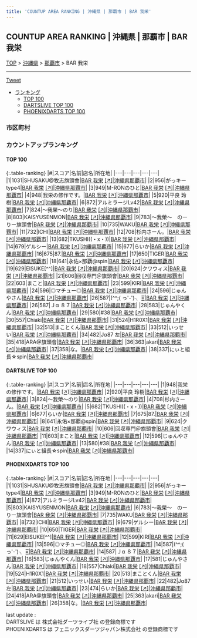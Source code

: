 ```yaml
---
title: 'COUNTUP AREA RANKING | 沖縄県 | 那覇市 | BAR 我栄'
---
```

## COUNTUP AREA RANKING | 沖縄県 | 那覇市 | BAR 我栄

[TOP](/darts/rank/) > [沖縄県](/darts/rank/沖縄県/) > [那覇市](/darts/rank/沖縄県/那覇市/) > BAR 我栄

___

<a href="https://twitter.com/share?ref_src=twsrc%5Etfw" data-text="COUNTUP AREA RANKING | 沖縄県那覇市BAR 我栄" class="twitter-share-button" data-hashtags="DARTSLIVE,PHOENIXDARTS,darts,ダーツ" data-show-count="false">Tweet</a>

* [ランキング](#カウントアップランキング)
    * [TOP 100](#top-100)
    * [DARTSLIVE TOP 100](#dartslive-top-100)
    * [PHOENIXDARTS TOP 100](#phoenixdarts-top-100)

### 市区町村

<ul>

</ul>

### カウントアップランキング

#### TOP 100



{:.table-ranking}
|#|スコア|名前|店名|所在地|
|---|---|---|---|---|
|1|1031|<span class="rank-name-pd">SHUSAKU@牧志旗頭會</span>|<a href="/darts/rank/shops/5938.html">BAR 我栄</a> <a href="https://vs.phoenixdarts.com/jp/shop/shopDetailInfo/s_5938?s_seq=5938">[↗]</a>|<a href="/darts/rank/沖縄県/那覇市">沖縄県那覇市</a>|
|2|956|<span class="rank-name-pd">がっキーtype4</span>|<a href="/darts/rank/shops/5938.html">BAR 我栄</a> <a href="https://vs.phoenixdarts.com/jp/shop/shopDetailInfo/s_5938?s_seq=5938">[↗]</a>|<a href="/darts/rank/沖縄県/那覇市">沖縄県那覇市</a>|
|3|949|<span class="rank-name-pd">M-RONのひと</span>|<a href="/darts/rank/shops/5938.html">BAR 我栄</a> <a href="https://vs.phoenixdarts.com/jp/shop/shopDetailInfo/s_5938?s_seq=5938">[↗]</a>|<a href="/darts/rank/沖縄県/那覇市">沖縄県那覇市</a>|
|4|948|<span class="rank-name-dl">我栄の修作です。</span>|<a href="/darts/rank/shops/73cf3f9f56da14af25d56fb0e5c39bac.html">BAR 我栄</a> <a href="https://search.dartslive.com/jp/shop/73cf3f9f56da14af25d56fb0e5c39bac">[↗]</a>|<a href="/darts/rank/沖縄県/那覇市">沖縄県那覇市</a>|
|5|920|<span class="rank-name-dl">平良 玲樹</span>|<a href="/darts/rank/shops/73cf3f9f56da14af25d56fb0e5c39bac.html">BAR 我栄</a> <a href="https://search.dartslive.com/jp/shop/73cf3f9f56da14af25d56fb0e5c39bac">[↗]</a>|<a href="/darts/rank/沖縄県/那覇市">沖縄県那覇市</a>|
|6|872|<span class="rank-name-pd">アルミラージLv42</span>|<a href="/darts/rank/shops/5938.html">BAR 我栄</a> <a href="https://vs.phoenixdarts.com/jp/shop/shopDetailInfo/s_5938?s_seq=5938">[↗]</a>|<a href="/darts/rank/沖縄県/那覇市">沖縄県那覇市</a>|
|7|824|<span class="rank-name-dl">〜我榮〜のり</span>|<a href="/darts/rank/shops/73cf3f9f56da14af25d56fb0e5c39bac.html">BAR 我栄</a> <a href="https://search.dartslive.com/jp/shop/73cf3f9f56da14af25d56fb0e5c39bac">[↗]</a>|<a href="/darts/rank/沖縄県/那覇市">沖縄県那覇市</a>|
|8|803|<span class="rank-name-pd">KAISYUSENMON</span>|<a href="/darts/rank/shops/5938.html">BAR 我栄</a> <a href="https://vs.phoenixdarts.com/jp/shop/shopDetailInfo/s_5938?s_seq=5938">[↗]</a>|<a href="/darts/rank/沖縄県/那覇市">沖縄県那覇市</a>|
|9|783|<span class="rank-name-pd">〜我榮〜　のーりー旗頭會</span>|<a href="/darts/rank/shops/5938.html">BAR 我栄</a> <a href="https://vs.phoenixdarts.com/jp/shop/shopDetailInfo/s_5938?s_seq=5938">[↗]</a>|<a href="/darts/rank/沖縄県/那覇市">沖縄県那覇市</a>|
|10|735|<span class="rank-name-pd">WAKU</span>|<a href="/darts/rank/shops/5938.html">BAR 我栄</a> <a href="https://vs.phoenixdarts.com/jp/shop/shopDetailInfo/s_5938?s_seq=5938">[↗]</a>|<a href="/darts/rank/沖縄県/那覇市">沖縄県那覇市</a>|
|11|732|<span class="rank-name-pd">ICHI</span>|<a href="/darts/rank/shops/5938.html">BAR 我栄</a> <a href="https://vs.phoenixdarts.com/jp/shop/shopDetailInfo/s_5938?s_seq=5938">[↗]</a>|<a href="/darts/rank/沖縄県/那覇市">沖縄県那覇市</a>|
|12|708|<span class="rank-name-dl">杉内さーん。</span>|<a href="/darts/rank/shops/73cf3f9f56da14af25d56fb0e5c39bac.html">BAR 我栄</a> <a href="https://search.dartslive.com/jp/shop/73cf3f9f56da14af25d56fb0e5c39bac">[↗]</a>|<a href="/darts/rank/沖縄県/那覇市">沖縄県那覇市</a>|
|13|682|<span class="rank-name-dl">TKUSHI((・x・))</span>|<a href="/darts/rank/shops/73cf3f9f56da14af25d56fb0e5c39bac.html">BAR 我栄</a> <a href="https://search.dartslive.com/jp/shop/73cf3f9f56da14af25d56fb0e5c39bac">[↗]</a>|<a href="/darts/rank/沖縄県/那覇市">沖縄県那覇市</a>|
|14|679|<span class="rank-name-pd">ゲルシー</span>|<a href="/darts/rank/shops/5938.html">BAR 我栄</a> <a href="https://vs.phoenixdarts.com/jp/shop/shopDetailInfo/s_5938?s_seq=5938">[↗]</a>|<a href="/darts/rank/沖縄県/那覇市">沖縄県那覇市</a>|
|15|677|<span class="rank-name-dl">らいか</span>|<a href="/darts/rank/shops/73cf3f9f56da14af25d56fb0e5c39bac.html">BAR 我栄</a> <a href="https://search.dartslive.com/jp/shop/73cf3f9f56da14af25d56fb0e5c39bac">[↗]</a>|<a href="/darts/rank/沖縄県/那覇市">沖縄県那覇市</a>|
|16|675|<span class="rank-name-dl">87.</span>|<a href="/darts/rank/shops/73cf3f9f56da14af25d56fb0e5c39bac.html">BAR 我栄</a> <a href="https://search.dartslive.com/jp/shop/73cf3f9f56da14af25d56fb0e5c39bac">[↗]</a>|<a href="/darts/rank/沖縄県/那覇市">沖縄県那覇市</a>|
|17|650|<span class="rank-name-pd">TIGER</span>|<a href="/darts/rank/shops/5938.html">BAR 我栄</a> <a href="https://vs.phoenixdarts.com/jp/shop/shopDetailInfo/s_5938?s_seq=5938">[↗]</a>|<a href="/darts/rank/沖縄県/那覇市">沖縄県那覇市</a>|
|18|641|<span class="rank-name-dl">永佑×那覇@spin</span>|<a href="/darts/rank/shops/73cf3f9f56da14af25d56fb0e5c39bac.html">BAR 我栄</a> <a href="https://search.dartslive.com/jp/shop/73cf3f9f56da14af25d56fb0e5c39bac">[↗]</a>|<a href="/darts/rank/沖縄県/那覇市">沖縄県那覇市</a>|
|19|629|<span class="rank-name-pd">EISUKE[^^]</span>|<a href="/darts/rank/shops/5938.html">BAR 我栄</a> <a href="https://vs.phoenixdarts.com/jp/shop/shopDetailInfo/s_5938?s_seq=5938">[↗]</a>|<a href="/darts/rank/沖縄県/那覇市">沖縄県那覇市</a>|
|20|624|<span class="rank-name-dl">クワウィス</span>|<a href="/darts/rank/shops/73cf3f9f56da14af25d56fb0e5c39bac.html">BAR 我栄</a> <a href="https://search.dartslive.com/jp/shop/73cf3f9f56da14af25d56fb0e5c39bac">[↗]</a>|<a href="/darts/rank/沖縄県/那覇市">沖縄県那覇市</a>|
|21|606|<span class="rank-name-dl">回収専門＠旗頭會</span>|<a href="/darts/rank/shops/73cf3f9f56da14af25d56fb0e5c39bac.html">BAR 我栄</a> <a href="https://search.dartslive.com/jp/shop/73cf3f9f56da14af25d56fb0e5c39bac">[↗]</a>|<a href="/darts/rank/沖縄県/那覇市">沖縄県那覇市</a>|
|22|603|<span class="rank-name-dl">まこと</span>|<a href="/darts/rank/shops/73cf3f9f56da14af25d56fb0e5c39bac.html">BAR 我栄</a> <a href="https://search.dartslive.com/jp/shop/73cf3f9f56da14af25d56fb0e5c39bac">[↗]</a>|<a href="/darts/rank/沖縄県/那覇市">沖縄県那覇市</a>|
|23|599|<span class="rank-name-pd">KIRI</span>|<a href="/darts/rank/shops/5938.html">BAR 我栄</a> <a href="https://vs.phoenixdarts.com/jp/shop/shopDetailInfo/s_5938?s_seq=5938">[↗]</a>|<a href="/darts/rank/沖縄県/那覇市">沖縄県那覇市</a>|
|24|596|<span class="rank-name-pd">◎マチュー◎</span>|<a href="/darts/rank/shops/5938.html">BAR 我栄</a> <a href="https://vs.phoenixdarts.com/jp/shop/shopDetailInfo/s_5938?s_seq=5938">[↗]</a>|<a href="/darts/rank/沖縄県/那覇市">沖縄県那覇市</a>|
|24|596|<span class="rank-name-dl">じゅんやさん</span>|<a href="/darts/rank/shops/73cf3f9f56da14af25d56fb0e5c39bac.html">BAR 我栄</a> <a href="https://search.dartslive.com/jp/shop/73cf3f9f56da14af25d56fb0e5c39bac">[↗]</a>|<a href="/darts/rank/沖縄県/那覇市">沖縄県那覇市</a>|
|26|587|<span class="rank-name-pd">(^^;( っ&#x27;-&#x27;)╮ =͟͟͞</span>|<a href="/darts/rank/shops/5938.html">BAR 我栄</a> <a href="https://vs.phoenixdarts.com/jp/shop/shopDetailInfo/s_5938?s_seq=5938">[↗]</a>|<a href="/darts/rank/沖縄県/那覇市">沖縄県那覇市</a>|
|26|587|<span class="rank-name-pd">Ｊα ８７</span>|<a href="/darts/rank/shops/5938.html">BAR 我栄</a> <a href="https://vs.phoenixdarts.com/jp/shop/shopDetailInfo/s_5938?s_seq=5938">[↗]</a>|<a href="/darts/rank/沖縄県/那覇市">沖縄県那覇市</a>|
|28|583|<span class="rank-name-pd">じゅんやくん</span>|<a href="/darts/rank/shops/5938.html">BAR 我栄</a> <a href="https://vs.phoenixdarts.com/jp/shop/shopDetailInfo/s_5938?s_seq=5938">[↗]</a>|<a href="/darts/rank/沖縄県/那覇市">沖縄県那覇市</a>|
|29|580|<span class="rank-name-dl">#38</span>|<a href="/darts/rank/shops/73cf3f9f56da14af25d56fb0e5c39bac.html">BAR 我栄</a> <a href="https://search.dartslive.com/jp/shop/73cf3f9f56da14af25d56fb0e5c39bac">[↗]</a>|<a href="/darts/rank/沖縄県/那覇市">沖縄県那覇市</a>|
|30|557|<span class="rank-name-pd">Chiaki</span>|<a href="/darts/rank/shops/5938.html">BAR 我栄</a> <a href="https://vs.phoenixdarts.com/jp/shop/shopDetailInfo/s_5938?s_seq=5938">[↗]</a>|<a href="/darts/rank/沖縄県/那覇市">沖縄県那覇市</a>|
|31|524|<span class="rank-name-pd">H1R0X1</span>|<a href="/darts/rank/shops/5938.html">BAR 我栄</a> <a href="https://vs.phoenixdarts.com/jp/shop/shopDetailInfo/s_5938?s_seq=5938">[↗]</a>|<a href="/darts/rank/沖縄県/那覇市">沖縄県那覇市</a>|
|32|513|<span class="rank-name-pd">まことくん</span>|<a href="/darts/rank/shops/5938.html">BAR 我栄</a> <a href="https://vs.phoenixdarts.com/jp/shop/shopDetailInfo/s_5938?s_seq=5938">[↗]</a>|<a href="/darts/rank/沖縄県/那覇市">沖縄県那覇市</a>|
|33|512|<span class="rank-name-pd">いっせい</span>|<a href="/darts/rank/shops/5938.html">BAR 我栄</a> <a href="https://vs.phoenixdarts.com/jp/shop/shopDetailInfo/s_5938?s_seq=5938">[↗]</a>|<a href="/darts/rank/沖縄県/那覇市">沖縄県那覇市</a>|
|34|482|<span class="rank-name-pd">Jα87 左</span>|<a href="/darts/rank/shops/5938.html">BAR 我栄</a> <a href="https://vs.phoenixdarts.com/jp/shop/shopDetailInfo/s_5938?s_seq=5938">[↗]</a>|<a href="/darts/rank/沖縄県/那覇市">沖縄県那覇市</a>|
|35|418|<span class="rank-name-pd">ARA@旗頭會</span>|<a href="/darts/rank/shops/5938.html">BAR 我栄</a> <a href="https://vs.phoenixdarts.com/jp/shop/shopDetailInfo/s_5938?s_seq=5938">[↗]</a>|<a href="/darts/rank/沖縄県/那覇市">沖縄県那覇市</a>|
|36|363|<span class="rank-name-pd">akari</span>|<a href="/darts/rank/shops/5938.html">BAR 我栄</a> <a href="https://vs.phoenixdarts.com/jp/shop/shopDetailInfo/s_5938?s_seq=5938">[↗]</a>|<a href="/darts/rank/沖縄県/那覇市">沖縄県那覇市</a>|
|37|358|<span class="rank-name-pd">な。</span>|<a href="/darts/rank/shops/5938.html">BAR 我栄</a> <a href="https://vs.phoenixdarts.com/jp/shop/shopDetailInfo/s_5938?s_seq=5938">[↗]</a>|<a href="/darts/rank/沖縄県/那覇市">沖縄県那覇市</a>|
|38|337|<span class="rank-name-dl">にぃと組長☆spin</span>|<a href="/darts/rank/shops/73cf3f9f56da14af25d56fb0e5c39bac.html">BAR 我栄</a> <a href="https://search.dartslive.com/jp/shop/73cf3f9f56da14af25d56fb0e5c39bac">[↗]</a>|<a href="/darts/rank/沖縄県/那覇市">沖縄県那覇市</a>|


#### DARTSLIVE TOP 100



{:.table-ranking}
|#|スコア|名前|店名|所在地|
|---|---|---|---|---|
|1|948|<span class="rank-name-dl">我栄の修作です。</span>|<a href="/darts/rank/shops/73cf3f9f56da14af25d56fb0e5c39bac.html">BAR 我栄</a> <a href="https://search.dartslive.com/jp/shop/73cf3f9f56da14af25d56fb0e5c39bac">[↗]</a>|<a href="/darts/rank/沖縄県/那覇市">沖縄県那覇市</a>|
|2|920|<span class="rank-name-dl">平良 玲樹</span>|<a href="/darts/rank/shops/73cf3f9f56da14af25d56fb0e5c39bac.html">BAR 我栄</a> <a href="https://search.dartslive.com/jp/shop/73cf3f9f56da14af25d56fb0e5c39bac">[↗]</a>|<a href="/darts/rank/沖縄県/那覇市">沖縄県那覇市</a>|
|3|824|<span class="rank-name-dl">〜我榮〜のり</span>|<a href="/darts/rank/shops/73cf3f9f56da14af25d56fb0e5c39bac.html">BAR 我栄</a> <a href="https://search.dartslive.com/jp/shop/73cf3f9f56da14af25d56fb0e5c39bac">[↗]</a>|<a href="/darts/rank/沖縄県/那覇市">沖縄県那覇市</a>|
|4|708|<span class="rank-name-dl">杉内さーん。</span>|<a href="/darts/rank/shops/73cf3f9f56da14af25d56fb0e5c39bac.html">BAR 我栄</a> <a href="https://search.dartslive.com/jp/shop/73cf3f9f56da14af25d56fb0e5c39bac">[↗]</a>|<a href="/darts/rank/沖縄県/那覇市">沖縄県那覇市</a>|
|5|682|<span class="rank-name-dl">TKUSHI((・x・))</span>|<a href="/darts/rank/shops/73cf3f9f56da14af25d56fb0e5c39bac.html">BAR 我栄</a> <a href="https://search.dartslive.com/jp/shop/73cf3f9f56da14af25d56fb0e5c39bac">[↗]</a>|<a href="/darts/rank/沖縄県/那覇市">沖縄県那覇市</a>|
|6|677|<span class="rank-name-dl">らいか</span>|<a href="/darts/rank/shops/73cf3f9f56da14af25d56fb0e5c39bac.html">BAR 我栄</a> <a href="https://search.dartslive.com/jp/shop/73cf3f9f56da14af25d56fb0e5c39bac">[↗]</a>|<a href="/darts/rank/沖縄県/那覇市">沖縄県那覇市</a>|
|7|675|<span class="rank-name-dl">87.</span>|<a href="/darts/rank/shops/73cf3f9f56da14af25d56fb0e5c39bac.html">BAR 我栄</a> <a href="https://search.dartslive.com/jp/shop/73cf3f9f56da14af25d56fb0e5c39bac">[↗]</a>|<a href="/darts/rank/沖縄県/那覇市">沖縄県那覇市</a>|
|8|641|<span class="rank-name-dl">永佑×那覇@spin</span>|<a href="/darts/rank/shops/73cf3f9f56da14af25d56fb0e5c39bac.html">BAR 我栄</a> <a href="https://search.dartslive.com/jp/shop/73cf3f9f56da14af25d56fb0e5c39bac">[↗]</a>|<a href="/darts/rank/沖縄県/那覇市">沖縄県那覇市</a>|
|9|624|<span class="rank-name-dl">クワウィス</span>|<a href="/darts/rank/shops/73cf3f9f56da14af25d56fb0e5c39bac.html">BAR 我栄</a> <a href="https://search.dartslive.com/jp/shop/73cf3f9f56da14af25d56fb0e5c39bac">[↗]</a>|<a href="/darts/rank/沖縄県/那覇市">沖縄県那覇市</a>|
|10|606|<span class="rank-name-dl">回収専門＠旗頭會</span>|<a href="/darts/rank/shops/73cf3f9f56da14af25d56fb0e5c39bac.html">BAR 我栄</a> <a href="https://search.dartslive.com/jp/shop/73cf3f9f56da14af25d56fb0e5c39bac">[↗]</a>|<a href="/darts/rank/沖縄県/那覇市">沖縄県那覇市</a>|
|11|603|<span class="rank-name-dl">まこと</span>|<a href="/darts/rank/shops/73cf3f9f56da14af25d56fb0e5c39bac.html">BAR 我栄</a> <a href="https://search.dartslive.com/jp/shop/73cf3f9f56da14af25d56fb0e5c39bac">[↗]</a>|<a href="/darts/rank/沖縄県/那覇市">沖縄県那覇市</a>|
|12|596|<span class="rank-name-dl">じゅんやさん</span>|<a href="/darts/rank/shops/73cf3f9f56da14af25d56fb0e5c39bac.html">BAR 我栄</a> <a href="https://search.dartslive.com/jp/shop/73cf3f9f56da14af25d56fb0e5c39bac">[↗]</a>|<a href="/darts/rank/沖縄県/那覇市">沖縄県那覇市</a>|
|13|580|<span class="rank-name-dl">#38</span>|<a href="/darts/rank/shops/73cf3f9f56da14af25d56fb0e5c39bac.html">BAR 我栄</a> <a href="https://search.dartslive.com/jp/shop/73cf3f9f56da14af25d56fb0e5c39bac">[↗]</a>|<a href="/darts/rank/沖縄県/那覇市">沖縄県那覇市</a>|
|14|337|<span class="rank-name-dl">にぃと組長☆spin</span>|<a href="/darts/rank/shops/73cf3f9f56da14af25d56fb0e5c39bac.html">BAR 我栄</a> <a href="https://search.dartslive.com/jp/shop/73cf3f9f56da14af25d56fb0e5c39bac">[↗]</a>|<a href="/darts/rank/沖縄県/那覇市">沖縄県那覇市</a>|


#### PHOENIXDARTS TOP 100



{:.table-ranking}
|#|スコア|名前|店名|所在地|
|---|---|---|---|---|
|1|1031|<span class="rank-name-pd">SHUSAKU@牧志旗頭會</span>|<a href="/darts/rank/shops/5938.html">BAR 我栄</a> <a href="https://vs.phoenixdarts.com/jp/shop/shopDetailInfo/s_5938?s_seq=5938">[↗]</a>|<a href="/darts/rank/沖縄県/那覇市">沖縄県那覇市</a>|
|2|956|<span class="rank-name-pd">がっキーtype4</span>|<a href="/darts/rank/shops/5938.html">BAR 我栄</a> <a href="https://vs.phoenixdarts.com/jp/shop/shopDetailInfo/s_5938?s_seq=5938">[↗]</a>|<a href="/darts/rank/沖縄県/那覇市">沖縄県那覇市</a>|
|3|949|<span class="rank-name-pd">M-RONのひと</span>|<a href="/darts/rank/shops/5938.html">BAR 我栄</a> <a href="https://vs.phoenixdarts.com/jp/shop/shopDetailInfo/s_5938?s_seq=5938">[↗]</a>|<a href="/darts/rank/沖縄県/那覇市">沖縄県那覇市</a>|
|4|872|<span class="rank-name-pd">アルミラージLv42</span>|<a href="/darts/rank/shops/5938.html">BAR 我栄</a> <a href="https://vs.phoenixdarts.com/jp/shop/shopDetailInfo/s_5938?s_seq=5938">[↗]</a>|<a href="/darts/rank/沖縄県/那覇市">沖縄県那覇市</a>|
|5|803|<span class="rank-name-pd">KAISYUSENMON</span>|<a href="/darts/rank/shops/5938.html">BAR 我栄</a> <a href="https://vs.phoenixdarts.com/jp/shop/shopDetailInfo/s_5938?s_seq=5938">[↗]</a>|<a href="/darts/rank/沖縄県/那覇市">沖縄県那覇市</a>|
|6|783|<span class="rank-name-pd">〜我榮〜　のーりー旗頭會</span>|<a href="/darts/rank/shops/5938.html">BAR 我栄</a> <a href="https://vs.phoenixdarts.com/jp/shop/shopDetailInfo/s_5938?s_seq=5938">[↗]</a>|<a href="/darts/rank/沖縄県/那覇市">沖縄県那覇市</a>|
|7|735|<span class="rank-name-pd">WAKU</span>|<a href="/darts/rank/shops/5938.html">BAR 我栄</a> <a href="https://vs.phoenixdarts.com/jp/shop/shopDetailInfo/s_5938?s_seq=5938">[↗]</a>|<a href="/darts/rank/沖縄県/那覇市">沖縄県那覇市</a>|
|8|732|<span class="rank-name-pd">ICHI</span>|<a href="/darts/rank/shops/5938.html">BAR 我栄</a> <a href="https://vs.phoenixdarts.com/jp/shop/shopDetailInfo/s_5938?s_seq=5938">[↗]</a>|<a href="/darts/rank/沖縄県/那覇市">沖縄県那覇市</a>|
|9|679|<span class="rank-name-pd">ゲルシー</span>|<a href="/darts/rank/shops/5938.html">BAR 我栄</a> <a href="https://vs.phoenixdarts.com/jp/shop/shopDetailInfo/s_5938?s_seq=5938">[↗]</a>|<a href="/darts/rank/沖縄県/那覇市">沖縄県那覇市</a>|
|10|650|<span class="rank-name-pd">TIGER</span>|<a href="/darts/rank/shops/5938.html">BAR 我栄</a> <a href="https://vs.phoenixdarts.com/jp/shop/shopDetailInfo/s_5938?s_seq=5938">[↗]</a>|<a href="/darts/rank/沖縄県/那覇市">沖縄県那覇市</a>|
|11|629|<span class="rank-name-pd">EISUKE[^^]</span>|<a href="/darts/rank/shops/5938.html">BAR 我栄</a> <a href="https://vs.phoenixdarts.com/jp/shop/shopDetailInfo/s_5938?s_seq=5938">[↗]</a>|<a href="/darts/rank/沖縄県/那覇市">沖縄県那覇市</a>|
|12|599|<span class="rank-name-pd">KIRI</span>|<a href="/darts/rank/shops/5938.html">BAR 我栄</a> <a href="https://vs.phoenixdarts.com/jp/shop/shopDetailInfo/s_5938?s_seq=5938">[↗]</a>|<a href="/darts/rank/沖縄県/那覇市">沖縄県那覇市</a>|
|13|596|<span class="rank-name-pd">◎マチュー◎</span>|<a href="/darts/rank/shops/5938.html">BAR 我栄</a> <a href="https://vs.phoenixdarts.com/jp/shop/shopDetailInfo/s_5938?s_seq=5938">[↗]</a>|<a href="/darts/rank/沖縄県/那覇市">沖縄県那覇市</a>|
|14|587|<span class="rank-name-pd">(^^;( っ&#x27;-&#x27;)╮ =͟͟͞</span>|<a href="/darts/rank/shops/5938.html">BAR 我栄</a> <a href="https://vs.phoenixdarts.com/jp/shop/shopDetailInfo/s_5938?s_seq=5938">[↗]</a>|<a href="/darts/rank/沖縄県/那覇市">沖縄県那覇市</a>|
|14|587|<span class="rank-name-pd">Ｊα ８７</span>|<a href="/darts/rank/shops/5938.html">BAR 我栄</a> <a href="https://vs.phoenixdarts.com/jp/shop/shopDetailInfo/s_5938?s_seq=5938">[↗]</a>|<a href="/darts/rank/沖縄県/那覇市">沖縄県那覇市</a>|
|16|583|<span class="rank-name-pd">じゅんやくん</span>|<a href="/darts/rank/shops/5938.html">BAR 我栄</a> <a href="https://vs.phoenixdarts.com/jp/shop/shopDetailInfo/s_5938?s_seq=5938">[↗]</a>|<a href="/darts/rank/沖縄県/那覇市">沖縄県那覇市</a>|
|17|581|<span class="rank-name-pd">じゅんやさん</span>|<a href="/darts/rank/shops/5938.html">BAR 我栄</a> <a href="https://vs.phoenixdarts.com/jp/shop/shopDetailInfo/s_5938?s_seq=5938">[↗]</a>|<a href="/darts/rank/沖縄県/那覇市">沖縄県那覇市</a>|
|18|557|<span class="rank-name-pd">Chiaki</span>|<a href="/darts/rank/shops/5938.html">BAR 我栄</a> <a href="https://vs.phoenixdarts.com/jp/shop/shopDetailInfo/s_5938?s_seq=5938">[↗]</a>|<a href="/darts/rank/沖縄県/那覇市">沖縄県那覇市</a>|
|19|524|<span class="rank-name-pd">H1R0X1</span>|<a href="/darts/rank/shops/5938.html">BAR 我栄</a> <a href="https://vs.phoenixdarts.com/jp/shop/shopDetailInfo/s_5938?s_seq=5938">[↗]</a>|<a href="/darts/rank/沖縄県/那覇市">沖縄県那覇市</a>|
|20|513|<span class="rank-name-pd">まことくん</span>|<a href="/darts/rank/shops/5938.html">BAR 我栄</a> <a href="https://vs.phoenixdarts.com/jp/shop/shopDetailInfo/s_5938?s_seq=5938">[↗]</a>|<a href="/darts/rank/沖縄県/那覇市">沖縄県那覇市</a>|
|21|512|<span class="rank-name-pd">いっせい</span>|<a href="/darts/rank/shops/5938.html">BAR 我栄</a> <a href="https://vs.phoenixdarts.com/jp/shop/shopDetailInfo/s_5938?s_seq=5938">[↗]</a>|<a href="/darts/rank/沖縄県/那覇市">沖縄県那覇市</a>|
|22|482|<span class="rank-name-pd">Jα87 左</span>|<a href="/darts/rank/shops/5938.html">BAR 我栄</a> <a href="https://vs.phoenixdarts.com/jp/shop/shopDetailInfo/s_5938?s_seq=5938">[↗]</a>|<a href="/darts/rank/沖縄県/那覇市">沖縄県那覇市</a>|
|23|474|<span class="rank-name-pd">らいか</span>|<a href="/darts/rank/shops/5938.html">BAR 我栄</a> <a href="https://vs.phoenixdarts.com/jp/shop/shopDetailInfo/s_5938?s_seq=5938">[↗]</a>|<a href="/darts/rank/沖縄県/那覇市">沖縄県那覇市</a>|
|24|418|<span class="rank-name-pd">ARA@旗頭會</span>|<a href="/darts/rank/shops/5938.html">BAR 我栄</a> <a href="https://vs.phoenixdarts.com/jp/shop/shopDetailInfo/s_5938?s_seq=5938">[↗]</a>|<a href="/darts/rank/沖縄県/那覇市">沖縄県那覇市</a>|
|25|363|<span class="rank-name-pd">akari</span>|<a href="/darts/rank/shops/5938.html">BAR 我栄</a> <a href="https://vs.phoenixdarts.com/jp/shop/shopDetailInfo/s_5938?s_seq=5938">[↗]</a>|<a href="/darts/rank/沖縄県/那覇市">沖縄県那覇市</a>|
|26|358|<span class="rank-name-pd">な。</span>|<a href="/darts/rank/shops/5938.html">BAR 我栄</a> <a href="https://vs.phoenixdarts.com/jp/shop/shopDetailInfo/s_5938?s_seq=5938">[↗]</a>|<a href="/darts/rank/沖縄県/那覇市">沖縄県那覇市</a>|


<div class="footer border-top border-gray-light mt-5 pt-3 text-right text-gray">
    last update : <span style="font-weight: italic" id="foot_last_modified"></span><br />
    DARTSLIVE は 株式会社ダーツライブ社 の登録商標です<br />
    PHOENIXDARTS は フェニックスダーツジャパン株式会社 の登録商標です<br />
</div>

<script src="https://cdnjs.cloudflare.com/ajax/libs/jquery.tablesorter/2.31.3/js/jquery.tablesorter.min.js" integrity="sha512-qzgd5cYSZcosqpzpn7zF2ZId8f/8CHmFKZ8j7mU4OUXTNRd5g+ZHBPsgKEwoqxCtdQvExE5LprwwPAgoicguNg==" crossorigin="anonymous" referrerpolicy="no-referrer"></script>
<link rel="stylesheet" href="https://cdnjs.cloudflare.com/ajax/libs/jquery.tablesorter/2.31.3/css/theme.default.min.css" integrity="sha512-wghhOJkjQX0Lh3NSWvNKeZ0ZpNn+SPVXX1Qyc9OCaogADktxrBiBdKGDoqVUOyhStvMBmJQ8ZdMHiR3wuEq8+w==" crossorigin="anonymous" referrerpolicy="no-referrer" />
<script>
$(function() {
    $(".table-ranking").tablesorter({sortList:[[0, 0]]});
    $("#foot_last_modified").text(formatDate(new Date(document.lastModified), 'yyyy-MM-dd HH:mm:ss'));
});
</script>

<script async src="https://platform.twitter.com/widgets.js" charset="utf-8"></script>